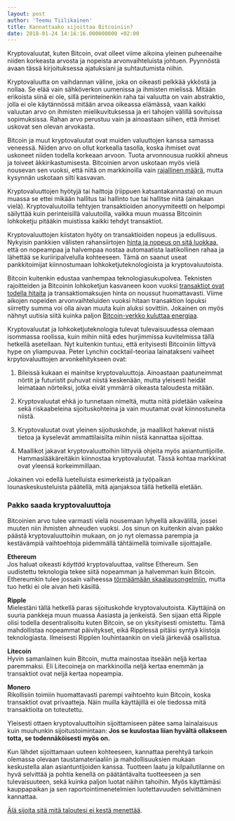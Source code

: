 ```yaml
---
layout: post
author: 'Teemu Tiilikainen'
title: Kannattaako sijoittaa Bitcoiniin?
date: 2018-01-24 14:16:16.000000000 +02:00
---
```


Kryptovaluutat, kuten Bitcoin, ovat olleet viime aikoina yleinen puheenaihe niiden korkeasta arvosta ja nopeista arvonvaihteluista johtuen. Pyynnöstä avaan tässä kirjoituksessa ajatuksiani ja suhtautumista niihin.

Kryptovaluutta on vaihdannan väline, joka on oikeasti pelkkää ykköstä ja nollaa. Se elää vain sähköverkon uumenissa ja ihmisten mielissä. Mitään erikoista siinä ei ole, sillä perinteinenkin raha tai valuutta on vain abstraktio, jolla ei ole käytännössä mitään arvoa oikeassa elämässä, vaan kaikki valuutan arvo on ihmisten mielikuvituksessa ja eri tahojen välillä sovituissa sopimuksissa. Rahan arvo perustuu vain ja ainoastaan siihen, että ihmiset uskovat sen olevan arvokasta.

Bitcoin ja muut kryptovaluutat ovat muiden valuuttojen kanssa samassa veneessä. Niiden arvo on ollut korkealla tasolla, koska ihmiset ovat uskoneet niiden todella korkeaan arvoon. Tuota arvonnousua ruokkii ahneus ja toiveet äkkirikastumisesta. Bitcoinien arvon uskotaan myös vielä nousevan sen vuoksi, että niitä on markkinoilla vain [rajallinen määrä](https://bitcoin.stackexchange.com/a/162), mutta kysynnän uskotaan silti kasvavan.

Kryptovaluuttojen hyötyjä tai haittoja (riippuen katsantakannasta) on muun muassa se ettei mikään hallitus tai hallinto tue tai hallitse niitä (ainakaan vielä). Kryptovaluutoilla tehtyjen transaktioiden anonyymiteetti on helpompi säilyttää kuin perinteisillä valuutoilla, vaikka muun muassa Bitcoinin lohkoketju pitääkin muistissa kaikki tehdyt transaktiot. 

Kryptovaluuttojen kiistaton hyöty on transaktioiden nopeus ja edullisuus. Nykyisin pankkien välisten rahansiirtojen [hinta ja nopeus on sitä luokkaa](https://www.mybanktracker.com/news/wire-transfer-fee-comparison-top-10-us-banks), että on nopeampaa ja halvempaa nostaa automaatista laatikollinen rahaa ja lähettää se kuriiripalvelulla kohteeseen. Tämä on saanut useat pankkitoimijat kiinnostumaan lohkoketjuteknologioista ja kryptovaluutoista.

Bitcoin kuitenkin edustaa vanhempaa teknologiasukupolvea. Teknisten rajoitteiden ja Bitcoinin lohkoketjun kasvaneen koon vuoksi [transaktiot ovat todella hitaita](https://blockchain.info/charts/avg-confirmation-time?daysAverageString=7&timespan=2years) ja transaktiomaksujen hinta on noussut huomattavasti. Viime aikojen nopeiden arvonvaihteluiden vuoksi hitaan transaktion lopuksi siirretty summa voi olla aivan muuta kuin aluksi sovittiin. Jokainen on myös nähnyt uutisia siitä kuinka paljon [Bitcoin-verkko kuluttaa energiaa](https://www.tekniikkatalous.fi/tekniikka/ict/bitcoin-rikkoo-ennatyksia-laskentaverkko-kuluttaa-sahkoa-saman-verran-kuin-olkiluoto-1-ja-2-tuottavat-vuodessa-6685414). 

Kryptovaluutat ja lohkoketjuteknologia tulevat tulevaisuudessa olemaan isommassa roolissa, kuin mihin niitä edes hurjimmissa kuvitelmissa tällä hetkellä asetellaan. Nyt kuitenkin tuntuu, että erityisesti Bitcoiniin liittyvä hype on yliampuvaa. Peter Lynchin cocktail-teoriaa lainatakseni vaiheet krpytovaluuttojen arvonkehitykseen ovat:

1. Bileissä kukaan ei mainitse kryptovaluuttoja. Ainoastaan paatuneimmat nörtit ja futuristit puhuvat niistä keskenään, mutta yleisesti heidät leimataan nörteiksi, jotka eivät ymmärrä oikeasta taloudesta mitään.

2. Kryptovaluutat ehkä jo tunnetaan nimeltä, mutta niitä pidetään vaikeina sekä riskaabeleina sijoituskohteina ja vain muutamat ovat kiinnostuneita niistä.

3. Kryptovaluutat ovat yleinen sijoituskohde, ja maallikot hakevat niistä tietoa ja kyselevät ammattilaisilta mihin niistä kannattaa sijoittaa.

4. Maallikot jakavat kryptovaluuttoihin liittyviä ohjeita myös asiantuntijoille. Hammaslääkäreitäkin kiinnostaa kryptovaluutat. Tässä kohtaa markkinat ovat yleensä korkeimmillaan.

Jokainen voi edellä luetelluista esimerkeistä ja työpaikan lounaskeskusteluista päätellä, mitä ajanjaksoa tällä hetkellä eletään.

### Pakko saada kryptovaluuttoja

Bitcoinien arvo tulee varmasti vielä nousemaan lyhyellä aikavälillä, jossei muuten niin ihmisten ahneuden vuoksi. Jos sinun on kuitenkin aivan pakko päästä kryptovaluuttoihin mukaan, on jo nyt olemassa parempia ja kestävämpiä vaihtoehtoja pidemmällä tähtäimellä toimivalle sijoittajalle.

**Ethereum**  
Jos haluat oikeasti *käyttää* kryptovaluuttaa, valitse Ethereum. Sen uudistettu teknologia tekee siitä nopeamman ja halvemman kuin Bitcoin. Ethereumkin tulee jossain vaiheessa [törmäämään skaalausongelmiin](https://medium.com/@teempai/directory-of-alternative-cryptoeconomic-networks-and-why-they-matter-8448e22168a), mutta tuo hetki ei ole aivan heti käsillä.

**Ripple**  
Mielestäni tällä hetkellä paras sijoituskohde kryptovaluutoista. Käyttäjinä on suuria pankkeja muun muassa Aasiasta ja jenkeistä. Sen sijaan että Ripple olisi todella desentralisoitu kuten Bitcoin, se on yksityisesti omistettu. Tämä mahdollistaa nopeammat päivitykset, eikä Ripplessä pitäisi syntyä kiistoja teknologiasta. Ilmeisesti Ripplen louhintaankin on vielä järkevää osallistua.

**Litecoin**  
Hyvin samanlainen kuin Bitcoin, mutta mainostaa itseään neljä kertaa paremmaksi. Eli Litecoineja on markkinoilla neljä kertaa enemmän ja transaktiot ovat neljä kertaa nopeampia.

**Monero**  
Rikollisiin toimiin huomattavasti parempi vaihtoehto kuin Bitcoin, koska transaktiot ovat privaatteja. Näin muilla käyttäjillä ei ole tiedossa mitä transaktioita on toteutettu.

Yleisesti ottaen kryptovaluuttoihin sijoittamiseen pätee sama lainalaisuus kuin muuhunkin sijoitustoimintaan: **Jos se kuulostaa liian hyvältä ollakseen totta, se todennäköisesti myös on.**

Kun lähdet sijoittamaan uuteen kohteeseen, kannattaa perehtyä tarkoin olemassa olevaan taustamateriaaliin ja mahdollisuuksien mukaan keskustella alan asiantuntijoiden kanssa. Tuotteen laatu ja kilpailutilanne on hyvä selvittää ja pohtia kenellä on päätäntävalta tuotteeseen ja sen tulevaisuuteen, sekä kuinka paljon luotat näihin tahoihin. Myös käyttämäsi kauppapaikan ja sen raportointimenetelmien luotettavuuden selvittäminen kannattaa.

[Älä sijoita sitä mitä taloutesi ei kestä menettää](https://www.cnbc.com/2017/12/11/people-are-taking-out-mortgages-to-buy-bitcoin-says-joseph-borg.html).
